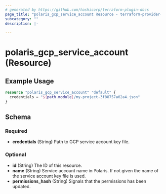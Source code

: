 ```yaml
---
# generated by https://github.com/hashicorp/terraform-plugin-docs
page_title: "polaris_gcp_service_account Resource - terraform-provider-polaris"
subcategory: ""
description: |-
  
---
```


# polaris_gcp_service_account (Resource)



## Example Usage

```terraform
resource "polaris_gcp_service_account" "default" {
  credentials = "${path.module}/my-project-3f88757a02a4.json"
}
```

<!-- schema generated by tfplugindocs -->
## Schema

### Required

- **credentials** (String) Path to GCP service account key file.

### Optional

- **id** (String) The ID of this resource.
- **name** (String) Service account name in Polaris. If not given the name of the service account key file is used.
- **permissions_hash** (String) Signals that the permissions has been updated.


